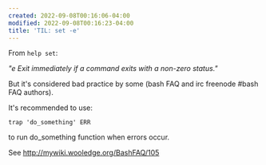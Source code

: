 ```yaml
---
created: 2022-09-08T00:16:06-04:00
modified: 2022-09-08T00:16:23-04:00
title: 'TIL: set -e'
---
```


From ``` help set ```:

*"e Exit immediately if a command exits with a non-zero status."*

But it's considered bad practice by some (bash FAQ and irc freenode #bash FAQ authors).

It's recommended to use:

```trap 'do_something' ERR```

to run do_something function when errors occur.

See http://mywiki.wooledge.org/BashFAQ/105
